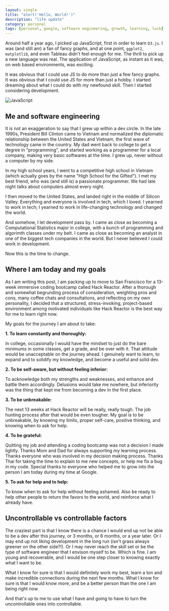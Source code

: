 ```yaml
---
layout: single
title: "alert('Hello, World!')"
description: "life update"
category: personal
tags: [personal, google, software engineering, growth, learning, luck]
---
```


Around half a year ago, I picked up JavaScript, first in order to learn `D3.js`. I was (and still am) a fan of fancy graphs, and at one point, `ggplot2`, `matplotlib`, and even Tableau didn't feel enough for me. The thrill to pick up a new language was real. The application of JavaScript, as instant as it was, on web based environments, was exciting. 

It was obvious that I could use JS to do more than just a few fancy graphs. It was obvious that I could use JS for more than just a hobby. I started dreaming about what I could do with my newfound skill. Then I started considering development.

![JavaScript](https://images.pexels.com/photos/247791/pexels-photo-247791.png)

## Me and software engineering

It is not an exaggeration to say that I grew up within a dev circle. In the late 1990s, President Bill Clinton came to Vietnam and normalized the diplomatic relationship between the United States and Vietnam, the first wave of technology came in the country. My dad went back to college to get a degree in "programming", and started working as a programmer for a local company, making very basic softwares at the time. I grew up, never without a computer by my side. 

In my high school years, I went to a competitive high school in Vietnam (which actually goes by the name "High School for the Gifted"). I met my best friend, who was (and still is) a passionate programmer. We had late night talks about computers almost every night.

I then moved to the United States, and landed right in the middle of Silicon Valley. Everything and everyone is involved in tech, which I loved. I yearned to work in tech; I yearned to work in life-changing technology and changed the world. 

And somehow, I let development pass by. I came as close as becoming a Computational Statistics major in college, with a bunch of programming and algorimth classes under my belt. I came as close as becoming an analyst in one of the biggest tech companies in the world. But I never believed I could work in development.

Now this is the time to change.

## Where I am today and my goals

As I am writing this post, I am packing up to move to San Francisco for a 13-week immersive coding bootcamp called Hack Reactor. After a thorough and somewhat begrunding process of consideration, weighting pros and cons, many coffee chats and consultations, and reflecting on my own personality, I decided that a structured, stress-invoking, project-based environment among motivated individuals like Hack Reactor is the best way for me to learn right now. 

My goals for the journey I am about to take:

**1. To learn constantly and thoroughly:**

In college, occasionally I would have the mindset to just do the bare minimums in some classes, get a grade, and be over with it. That attitude would be unacceptable on the journey ahead. I genuinely want to learn, to expand and to solidify my knowledge, and become a useful and solid dev.

**2. To be self-aware, but without feeling inferior:**

To acknowledge both my strengths and weaknesses, and enhance and battle them accordingly. Delusions would take me nowhere, but inferiority was the thing that kept me from becoming a dev in the first place.

**3. To be unbreakable:**

The next 13 weeks at Hack Reactor will be really, really tough. The job hunting process after that would be even tougher. My goal is to be unbreakable, by knowing my limits, proper self-care, positive thinking, and knowing when to ask for help.

**4. To be grateful:**

Quitting my job and attending a coding bootcamp was not a decision I made lightly. Thanks Mom and Dad for always supporting my learning process. Thanks everyone who was involved in my decision making process. Thanks Thai for taking the time to explain to me new concepts, or help me fix a bug in my code. Special thanks to everyone who helped me to grow into the person I am today during my time at Google.

**5. To ask for help and to help:**

To know when to ask for help without feeling ashamed. Also be ready to help other people to return the favors to the world, and reinforce what I already have.

## Uncontrollable vs controllable factors

The craziest part is that I know there is a chance I would end up not be able to be a dev after this journey, or 3 months, or 6 months, or a year later. Or I may end up not liking development in the long run (isn't grass always greener on the other side?!). Or I may never reach the skill set or be the type of software engineer that I envison myself to be. Which is fine. I am young and recoverable, and I would be one step closer to knowing exactly what I want to be.

What I know for sure is that I would definitely work my best, learn a ton and make incredible connections during the next few months. What I know for sure is that I would know more, and be a better person than the one I am being right now.

And that's up to me to use what I have and going to have to turn the uncontrollable ones into controllable.
